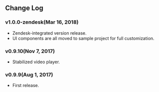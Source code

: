 ## Change Log

### v1.0.0-zendesk(Mar 16, 2018)
* Zendesk-integrated version release.
* UI components are all moved to sample project for full customization.

### v0.9.10(Nov 7, 2017)
* Stabilized video player.

### v0.9.9(Aug 1, 2017)
* First release.
